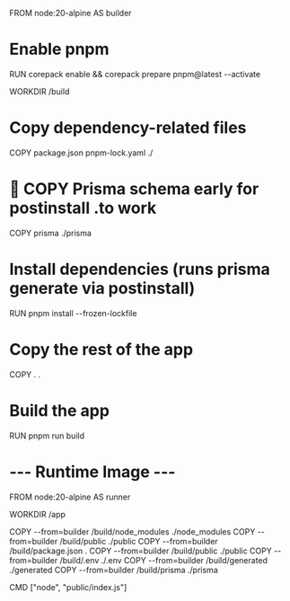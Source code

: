 FROM node:20-alpine AS builder

# Enable pnpm
RUN corepack enable && corepack prepare pnpm@latest --activate

WORKDIR /build

# Copy dependency-related files
COPY package.json pnpm-lock.yaml ./

# 🔧 COPY Prisma schema early for postinstall .to work
COPY prisma ./prisma

# Install dependencies (runs prisma generate via postinstall)
RUN pnpm install --frozen-lockfile

# Copy the rest of the app
COPY . .

# Build the app
RUN pnpm run build

# --- Runtime Image ---
FROM node:20-alpine AS runner

WORKDIR /app

COPY --from=builder /build/node_modules ./node_modules
COPY --from=builder /build/public ./public
COPY --from=builder /build/package.json .
COPY --from=builder /build/public ./public
COPY --from=builder /build/.env ./.env
COPY --from=builder /build/generated ./generated
COPY --from=builder /build/prisma ./prisma

CMD ["node", "public/index.js"]

